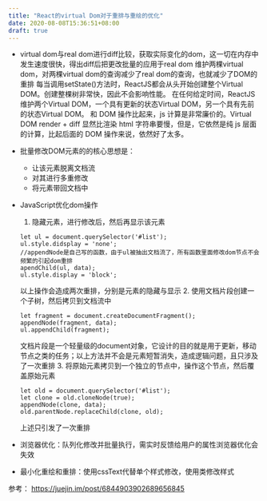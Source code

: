 ```yaml
---
title: "React的virtual Dom对于重排与重绘的优化"
date: 2020-08-08T15:36:51+08:00
draft: true
---
```


- virtual dom与real dom进行diff比较，获取实际变化的dom，这一切在内存中发生速度很快，得出diff后把更改批量的应用于real dom
维护两棵virtual dom，对两棵virtual dom的查询减少了real dom的查询，也就减少了DOM的重排
每当调用setState()方法时，ReactJS都会从头开始创建整个Virtual DOM。创建整棵树非常快，因此不会影响性能。
在任何给定时间，ReactJS维护两个Virtual DOM，一个具有更新的状态Virtual DOM，另一个具有先前的状态Virtual DOM。
和 DOM 操作比起来，js 计算是非常廉价的。Virtual DOM render + diff 显然比渲染 html 字符串要慢，但是，它依然是纯 js 层面的计算，比起后面的 DOM 操作来说，依然好了太多。

- 批量修改DOM元素的的核心思想是：
    - 让该元素脱离文档流
    - 对其进行多重修改
    - 将元素带回文档中

- JavaScript优化dom操作
    1. 隐藏元素，进行修改后，然后再显示该元素
    ```
    let ul = document.querySelector('#list');
    ul.style.didsplay = 'none';
    //appendNode是自己写的函数，由于ul被抽出文档流了，所有函数里面修改dom节点不会频繁的引起dom重排
    apendChild(ul, data);
    ul.style.display = 'block';
    ```
    以上操作会造成两次重排，分别是元素的隐藏与显示
    2. 使用文档片段创建一个子树，然后拷贝到文档流中
    ```
    let fragment = document.createDocumentFragment();
    appendNode(fragment, data);
    ul.appendChild(fragment);
    ```
    文档片段是一个轻量级的document对象，它设计的目的就是用于更新，移动节点之类的任务；以上方法并不会是元素短暂消失，造成逻辑问题，且只涉及了一次重排
    3. 将原始元素拷贝到一个独立的节点中，操作这个节点，然后覆盖原始元素
    ```
    let old = document.querySelector('#list');
    let clone = old.cloneNode(true);
    appendNode(clone, data);
    old.parentNode.replaceChild(clone, old);
    ```
    上述只引发了一次重排

- 浏览器优化：队列化修改并批量执行，需实时反馈给用户的属性浏览器优化会失效

- 最小化重绘和重排：使用cssText代替单个样式修改，使用类修改样式

参考： https://juejin.im/post/6844903902689656845